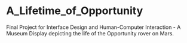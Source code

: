 # A_Lifetime_of_Opportunity
Final Project for Interface Design and Human-Computer Interaction - A Museum Display depicting the life of the Opportunity rover on Mars.
